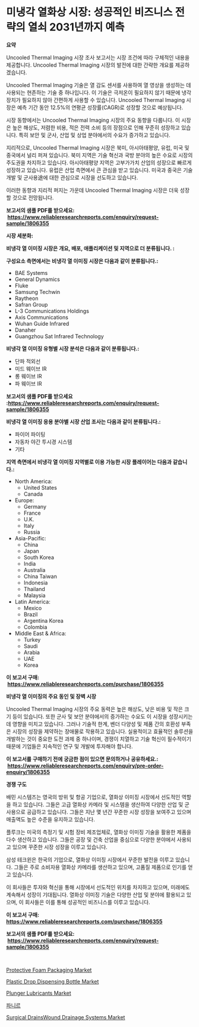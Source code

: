 <p><h1>미냉각 열화상 시장: 성공적인 비즈니스 전략의 열쇠 2031년까지 예측</h1></p><p><strong>요약</strong></p>
<p><p>Uncooled Thermal Imaging 시장 조사 보고서는 시장 조건에 따라 구체적인 내용을 제공합니다. Uncooled Thermal Imaging 시장의 발전에 대한 간략한 개요를 제공하겠습니다.</p><p>Uncooled Thermal Imaging 기술은 열 감도 센서를 사용하여 열 영상을 생성하는 데 사용되는 현존하는 기술 중 하나입니다. 이 기술은 극저온이 필요하지 않기 때문에 냉각 장치가 필요하지 않아 간편하게 사용할 수 있습니다. Uncooled Thermal Imaging 시장은 예측 기간 동안 12.5%의 연평균 성장률(CAGR)로 성장할 것으로 예상됩니다.</p><p>시장 동향에서는 Uncooled Thermal Imaging 시장의 주요 동향을 다룹니다. 이 시장은 높은 해상도, 저렴한 비용, 적은 전력 소비 등의 장점으로 인해 꾸준히 성장하고 있습니다. 특히 보안 및 군사, 산업 및 상업 분야에서의 수요가 증가하고 있습니다.</p><p>지리적으로, Uncooled Thermal Imaging 시장은 북미, 아시아태평양, 유럽, 미국 및 중국에서 널리 퍼져 있습니다. 북미 지역은 기술 혁신과 국방 분야의 높은 수요로 시장의 주도권을 차지하고 있습니다. 아시아태평양 지역은 고부가가치 산업의 성장으로 빠르게 성장하고 있습니다. 유럽은 산업 측면에서 큰 관심을 받고 있습니다. 미국과 중국은 기술 개발 및 군사용途에 대한 관심으로 시장을 선도하고 있습니다.</p><p>이러한 동향과 지리적 퍼지는 가운데 Uncooled Thermal Imaging 시장은 더욱 성장할 것으로 전망됩니다.</p></p>
<p><strong>보고서의 샘플 PDF를 받으세요: &nbsp;<a href="https://www.reliableresearchreports.com/enquiry/request-sample/1806355">https://www.reliableresearchreports.com/enquiry/request-sample/1806355</a></strong></p>
<p><strong>시장 세분화:</strong></p>
<p><strong> 비냉각 열 이미징 시장은 개요, 배포, 애플리케이션 및 지역으로 더 분류됩니다. :</strong></p>
<p><strong>구성요소 측면에서는 비냉각 열 이미징 시장은 다음과 같이 분류됩니다.:</strong></p>
<p><ul><li>BAE Systems</li><li>General Dynamics</li><li>Fluke</li><li>Samsung Techwin</li><li>Raytheon</li><li>Safran Group</li><li>L-3 Communications Holdings</li><li>Axis Communications</li><li>Wuhan Guide Infrared</li><li>Danaher</li><li>Guangzhou Sat Infrared Technology</li></ul></p>
<p><strong> 비냉각 열 이미징 유형별 시장 분석은 다음과 같이 분류됩니다.:</strong></p>
<p><ul><li>단파 적외선</li><li>미드 웨이브 IR</li><li>롱 웨이브 IR</li><li>파 웨이브 IR</li></ul></p>
<p><strong>보고서의 샘플 PDF를 받으세요 :<a href="https://www.reliableresearchreports.com/enquiry/request-sample/1806355">https://www.reliableresearchreports.com/enquiry/request-sample/1806355</a></strong></p>
<p><strong> 비냉각 열 이미징 응용 분야별 시장 산업 조사는 다음과 같이 분류됩니다.:</strong></p>
<p><ul><li>파이어 파이팅</li><li>자동차 야간 투시경 시스템</li><li>기타</li></ul></p>
<p><strong>지역 측면에서 비냉각 열 이미징 지역별로 이용 가능한 시장 플레이어는 다음과 같습니다.:</strong></p>
<p><ul>
    <li>
        North America:
        <ul>
            <li>United States</li>
            <li>Canada</li>
        </ul>
    </li>
    <li>
        Europe:
        <ul>
            <li>Germany</li>
            <li>France</li>
            <li>U.K.</li>
            <li>Italy</li>
            <li>Russia</li>
        </ul>
    </li>
    <li>
        Asia-Pacific:
        <ul>
            <li>China</li>
            <li>Japan</li>
            <li>South Korea</li>
            <li>India</li>
            <li>Australia</li>
            <li>China Taiwan</li>
            <li>Indonesia</li>
            <li>Thailand</li>
            <li>Malaysia</li>
        </ul>
    </li>
    <li>
        Latin America:
        <ul>
            <li>Mexico</li>
            <li>Brazil</li>
            <li>Argentina Korea</li>
            <li>Colombia</li>
        </ul>
    </li>
    <li>
        Middle East & Africa:
        <ul>
            <li>Turkey</li>
            <li>Saudi</li>
            <li>Arabia</li>
            <li>UAE</li>
            <li>Korea</li>
        </ul>
    </li>
    </ul></p>
<p><strong>이 보고서 구매: &nbsp;<a href="https://www.reliableresearchreports.com/purchase/1806355">https://www.reliableresearchreports.com/purchase/1806355</a></strong></p>
<p><strong>비냉각 열 이미징의 주요 동인 및 장벽 시장</strong></p>
<p><p>Uncooled Thermal Imaging 시장의 주요 동력은 높은 해상도, 낮은 비용 및 작은 크기 등이 있습니다. 또한 군사 및 보안 분야에서의 증가하는 수요도 이 시장을 성장시키는 데 영향을 미치고 있습니다. 그러나 기술적 한계, 벤더 다양성 및 제품 간의 호환성 부족은 시장의 성장을 제약하는 장애물로 작용하고 있습니다. 실용적이고 효율적인 솔루션을 개발하는 것이 중요한 도전 과제 중 하나이며, 경쟁이 치열하고 기술 혁신이 필수적이기 때문에 기업들은 지속적인 연구 및 개발에 투자해야 합니다.</p></p>
<p><strong>이 보고서를 구매하기 전에 궁금한 점이 있으면 문의하거나 공유하세요.: &nbsp;<a href="https://www.reliableresearchreports.com/enquiry/pre-order-enquiry/1806355">https://www.reliableresearchreports.com/enquiry/pre-order-enquiry/1806355</a></strong></p>
<p><strong>경쟁 구도</strong></p>
<p><p>배민 시스템즈는 영국의 방위 및 항공 기업으로, 열화상 이미징 시장에서 선도적인 역할을 하고 있습니다. 그들은 고급 열화상 카메라 및 시스템을 생산하여 다양한 산업 및 군사용으로 공급하고 있습니다. 그들은 지난 몇 년간 꾸준한 시장 성장을 보여주고 있으며 매출액도 높은 수준을 유지하고 있습니다.</p><p>플루크는 미국의 측정기 및 시험 장비 제조업체로, 열화상 이미징 기술을 활용한 제품을 다수 생산하고 있습니다. 그들은 공장 및 건축 산업을 중심으로 다양한 분야에서 사용되고 있으며 꾸준한 시장 성장을 이루고 있습니다.</p><p>삼성 테크윈은 한국의 기업으로, 열화상 이미징 시장에서 꾸준한 발전을 이루고 있습니다. 그들은 주로 소비자용 열화상 카메라를 생산하고 있으며, 고품질 제품으로 인기를 얻고 있습니다.</p><p>이 회사들은 투자와 혁신을 통해 시장에서 선도적인 위치를 차지하고 있으며, 미래에도 계속해서 성장이 기대됩니다. 열화상 이미징 기술은 다양한 산업 및 분야에 활용되고 있으며, 이 회사들은 이를 통해 성공적인 비즈니스를 이루고 있습니다.</p></p>
<p><strong>이 보고서 구매: &nbsp; <a href="https://www.reliableresearchreports.com/purchase/1806355">https://www.reliableresearchreports.com/purchase/1806355</a></strong></p>
<p><strong>보고서의 샘플 PDF를 받으세요: &nbsp;<a href="https://www.reliableresearchreports.com/enquiry/request-sample/1806355">https://www.reliableresearchreports.com/enquiry/request-sample/1806355</a></strong><strong></strong></p>
<p>&nbsp;</p>
<p><p><a href="https://zircon-bluebell-299.notion.site/Protective-Foam-Packaging-Market-Size-Growth-Outlook-from-2024-to-2031-projecting-at-Market-s-Tren-53f80e30581a4e0abd37d834c7cdc80d">Protective Foam Packaging Market</a></p><p><a href="https://issuu.com/reportprime-2/docs/plastic-drop-dispensing-bottle-market-size-2030.pp">Plastic Drop Dispensing Bottle Market</a></p><p><a href="https://fearless-okapi-6c8.notion.site/Plunger-Lubricants-Market-Size-Reflecting-a-Forecast-Till-2031-Market-By-Type-By-Application-and-B-8e3519fcf72c4c65b1e34c0df59c776b">Plunger Lubricants Market</a></p><p><a href="https://github.com/vs2869dizt0/Market-Research-Report-List-1/blob/main/7853957186327.md">파니르</a></p><p><a href="https://github.com/gdfhhhj/Market-Research-Report-List-3/blob/main/surgical-drainswound-drainage-systems-market.md">Surgical DrainsWound Drainage Systems Market</a></p></p>